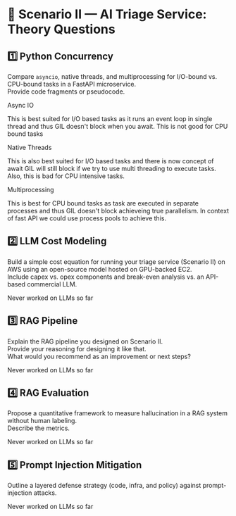 # 📑 Scenario II — AI Triage Service: Theory Questions

## 1️⃣ Python Concurrency
Compare `asyncio`, native threads, and multiprocessing for I/O-bound vs. CPU-bound tasks in a FastAPI microservice.  
Provide code fragments or pseudocode.

Async IO

This is best suited for I/O based tasks as it runs an event loop in single thread and thus GIL doesn't block when you await. This is 
not good for CPU bound tasks

Native Threads

This is also best suited for I/O based tasks and there is now concept of await GIL will still block if we try to use multi threading
to execute tasks. Also, this is bad for CPU intensive tasks.

Multiprocessing

This is best for CPU bound tasks as task are executed in separate processes and thus GIL doesn't block achieveing true parallelism. In context
of fast API we could use process pools to achieve this.


## 2️⃣ LLM Cost Modeling
Build a simple cost equation for running your triage service (Scenario II) on AWS using an open-source model hosted on GPU-backed EC2.  
Include capex vs. opex components and break-even analysis vs. an API-based commercial LLM.

Never worked on LLMs so far

## 3️⃣ RAG Pipeline
Explain the RAG pipeline you designed on Scenario II.  
Provide your reasoning for designing it like that.  
What would you recommend as an improvement or next steps?

Never worked on LLMs so far

## 4️⃣ RAG Evaluation
Propose a quantitative framework to measure hallucination in a RAG system without human labeling.  
Describe the metrics.

Never worked on LLMs so far

## 5️⃣ Prompt Injection Mitigation
Outline a layered defense strategy (code, infra, and policy) against prompt-injection attacks.

Never worked on LLMs so far